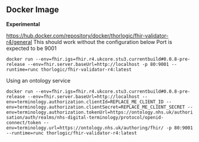 
## Docker Image 

**Experimental** 

https://hub.docker.com/repository/docker/thorlogic/fhir-validator-r4/general
This should work without the configuration below
Port is expected to be 9001

`docker run --env=fhir.igs=fhir.r4.ukcore.stu3.currentbuild#0.0.8-pre-release --env=fhir.server.baseUrl=http://localhost -p 80:9001 --runtime=runc thorlogic/fhir-validator-r4:latest`

Using an ontology service 

`docker run --env=fhir.igs=fhir.r4.ukcore.stu3.currentbuild#0.0.8-pre-release --env=fhir.server.baseUrl=http://localhost --env=terminology.authorization.clientId=REPLACE_ME_CLIENT_ID --env=terminology.authorization.clientSecret=REPLACE_ME_CLIENT_SECRET --env=terminology.authorization.tokenUrl=https://ontology.nhs.uk/authorisation/auth/realms/nhs-digital-terminology/protocol/openid-connect/token --env=terminology.url=https://ontology.nhs.uk/authoring/fhir/ -p 80:9001 --runtime=runc thorlogic/fhir-validator-r4:latest`

